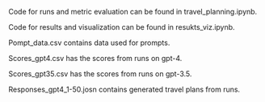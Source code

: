 Code for runs and metric evaluation can be found in travel_planning.ipynb.

Code for results and visualization can be found in resukts_viz.ipynb.

Pompt_data.csv contains data used for prompts.

Scores_gpt4.csv has the scores from runs on gpt-4.

Scores_gpt35.csv has the scores from runs on gpt-3.5.

Responses_gpt4_1-50.josn contains generated travel plans from runs.
